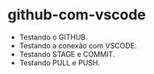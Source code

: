 # github-com-vscode
 - Testando o GITHUB.
 - Testando a conexão com VSCODE.
 - Testando STAGE e COMMIT.
 - Testando PULL e PUSH.